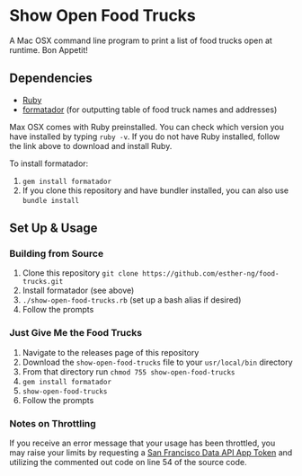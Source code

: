 # Show Open Food Trucks

A Mac OSX command line program to print a list of food trucks open at runtime. Bon Appetit!

## Dependencies

- [Ruby](https://www.ruby-lang.org/en/)
- [formatador](https://github.com/geemus/formatador) (for outputting table of food truck names and addresses)

Max OSX comes with Ruby preinstalled. You can check which version you have installed by typing ```ruby -v```. If you do not have Ruby installed, follow the link above to download and install Ruby.

To install formatador:
  1. ```gem install formatador```
  2. If you clone this repository and have bundler installed, you can also use ```bundle install```

## Set Up & Usage

### Building from Source
  1. Clone this repository ```git clone https://github.com/esther-ng/food-trucks.git```
  2. Install formatador (see above)
  3. ```./show-open-food-trucks.rb``` (set up a bash alias if desired)
  4. Follow the prompts

### Just Give Me the Food Trucks
  1. Navigate to the releases page of this repository
  2. Download the ```show-open-food-trucks``` file to your ```usr/local/bin``` directory
  3. From that directory run ```chmod 755 show-open-food-trucks ```
  3. ```gem install formatador```
  4. ```show-open-food-trucks```
  5. Follow the prompts
 
### Notes on Throttling
If you receive an error message that your usage has been throttled, you may raise your limits by requesting a [San Francisco Data API App Token](https://dev.socrata.com/foundry/data.sfgov.org/bbb8-hzi6) and utilizing the commented out code on line 54 of the source code.
